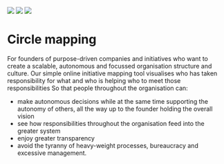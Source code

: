 <a href="https://codeclimate.com/github/Safiyya/circlemapping"><img src="https://codeclimate.com/github/Safiyya/circlemapping/badges/gpa.svg" /></a> <a href="https://codeclimate.com/github/Safiyya/circlemapping/coverage"><img src="https://codeclimate.com/github/Safiyya/circlemapping/badges/coverage.svg" /></a> <a href="https://codeclimate.com/github/Safiyya/circlemapping"><img src="https://codeclimate.com/github/Safiyya/circlemapping/badges/issue_count.svg" /></a>

# Circle mapping

For founders of purpose-driven companies and initiatives who want to create a scalable, autonomous and focussed organisation structure and culture.
Our simple online initiative mapping tool visualises who has taken responsibility for what and who is helping who to meet those responsibilities
So that people throughout the organisation can: 

- make autonomous decisions while at the same time supporting the autonomy of others, all the way up to the founder holding the overall vision
- see how responsibilities throughout the organisation feed into the greater system
- enjoy greater transparency
- avoid the tyranny of heavy-weight processes, bureaucracy and excessive management.
